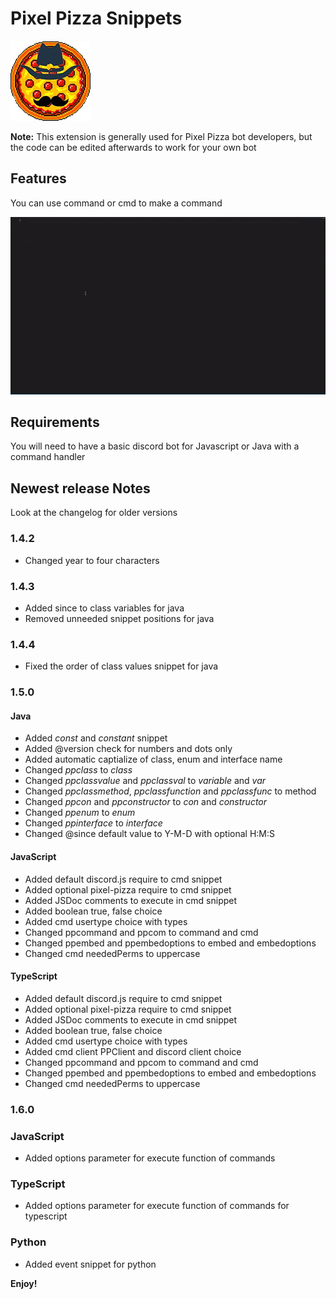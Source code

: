 # Pixel Pizza Snippets

![Pixel Pizza Logo](images/logo.png)

**Note:** This extension is generally used for Pixel Pizza bot developers, but the code can be edited afterwards to work for your own bot

## Features

You can use command or cmd to make a command

![command animation](images/command.gif)

## Requirements

You will need to have a basic discord bot for Javascript or Java with a command handler

## Newest release Notes
Look at the changelog for older versions

### 1.4.2
* Changed year to four characters

### 1.4.3
* Added since to class variables for java
* Removed unneeded snippet positions for java

### 1.4.4
* Fixed the order of class values snippet for java

### 1.5.0
#### Java
* Added _const_ and _constant_ snippet
* Added @version check for numbers and dots only
* Added automatic captialize of class, enum and interface name
* Changed _ppclass_ to _class_
* Changed _ppclassvalue_ and _ppclassval_ to _variable_ and _var_
* Changed _ppclassmethod_, _ppclassfunction_ and _ppclassfunc_ to method
* Changed _ppcon_ and _ppconstructor_ to _con_ and _constructor_
* Changed _ppenum_ to _enum_
* Changed _ppinterface_ to _interface_
* Changed @since default value to Y-M-D with optional H:M:S

#### JavaScript
* Added default discord.js require to cmd snippet
* Added optional pixel-pizza require to cmd snippet
* Added JSDoc comments to execute in cmd snippet
* Added boolean true, false choice
* Added cmd usertype choice with types
* Changed ppcommand and ppcom to command and cmd
* Changed ppembed and ppembedoptions to embed and embedoptions
* Changed cmd neededPerms to uppercase

#### TypeScript
* Added default discord.js require to cmd snippet
* Added optional pixel-pizza require to cmd snippet
* Added JSDoc comments to execute in cmd snippet
* Added boolean true, false choice
* Added cmd usertype choice with types
* Added cmd client PPClient and discord client choice
* Changed ppcommand and ppcom to command and cmd
* Changed ppembed and ppembedoptions to embed and embedoptions
* Changed cmd neededPerms to uppercase

### 1.6.0
### JavaScript
* Added options parameter for execute function of commands

### TypeScript
* Added options parameter for execute function of commands for typescript

### Python
* Added event snippet for python

**Enjoy!**
